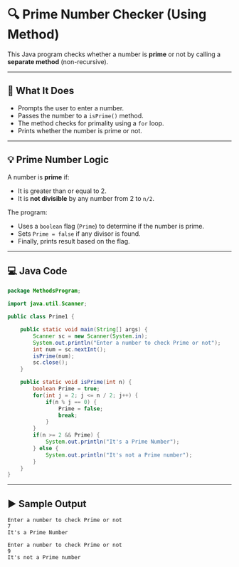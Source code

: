 # 🔍 Prime Number Checker (Using Method)

This Java program checks whether a number is **prime** or not by calling a **separate method** (non-recursive).

---

## 📘 What It Does

- Prompts the user to enter a number.
- Passes the number to a `isPrime()` method.
- The method checks for primality using a `for` loop.
- Prints whether the number is prime or not.

---

## 💡 Prime Number Logic

A number is **prime** if:
- It is greater than or equal to 2.
- It is **not divisible** by any number from 2 to `n/2`.

The program:
- Uses a `boolean` flag (`Prime`) to determine if the number is prime.
- Sets `Prime = false` if any divisor is found.
- Finally, prints result based on the flag.

---

## 💻 Java Code

```java
package MethodsProgram;

import java.util.Scanner;

public class Prime1 {

	public static void main(String[] args) {
		Scanner sc = new Scanner(System.in);
		System.out.println("Enter a number to check Prime or not");
		int num = sc.nextInt();
		isPrime(num);
		sc.close();
	}

	public static void isPrime(int n) {
		boolean Prime = true;
		for(int j = 2; j <= n / 2; j++) {
			if(n % j == 0) {
				Prime = false;
				break;
			}
		}
		if(n >= 2 && Prime) {
			System.out.println("It's a Prime Number");
		} else {
			System.out.println("It's not a Prime number");
		}
	}
}
```
---
## ▶️ Sample Output
```
Enter a number to check Prime or not
7
It's a Prime Number

Enter a number to check Prime or not
9
It's not a Prime number
```
